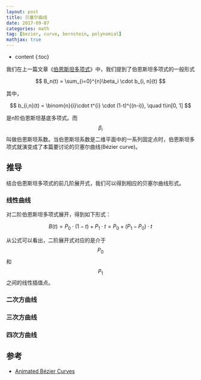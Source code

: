 ```yaml
---
layout: post
title: 贝塞尔曲线
date: 2017-09-07
categories: math
tag: [bezier, curve, bernstein, polynomial]
mathjax: true
---
```

* content
{:toc}

我们在上一篇文章《[伯恩斯坦多项式](/math/2017/09/06/bernstein-polynomial/)》中，我们提到了伯恩斯坦多项式的一般形式

$$
B_n(t) = \sum_{i=0}^{n}\beta_i \cdot b_{i, n}(t)
$$

其中，

$$
b_{i,n}(t) = \binom{n}{i}\cdot t^{i} \cdot (1-t)^{(n-i)}, \quad t\in[0, 1]
$$

是n阶伯恩斯坦基底多项式。而$$\beta_i$$叫做伯恩斯坦系数。当伯恩斯坦系数是二维平面中的一系列固定点时，伯恩斯坦多项式就演变成了本篇要讨论的贝塞尔曲线(Bézier curve)。



<style>

.curve, .line {
  fill: none;
  stroke-width: 1px;
}
.curve {
  stroke: red;
  stroke-width: 3px;
}
.control {
  fill: #ccc;
  stroke: #000;
  stroke-width: .5px;
	cursor: move;
}
.control.drag, .control:hover {
	fill: #fe0;
}
.controltext {
  font-size: .6em;
}
svg {
  display: inline-block;
}
.vis {
    <!-- border: 1px solid #ddd; -->
}
</style>


<script src="/assets/js/2017/09/07/d3.min.js"></script>
<script src="/assets/js/2017/09/07/control.js"></script>


## 推导

结合伯恩斯坦多项式的前几阶展开式，我们可以得到相应的贝塞尔曲线形式。

### 线性曲线
对二阶伯恩斯坦多项式展开，得到如下形式：

$$
B(t) = P_0 \cdot (1-t) + P_1 \cdot t  = P_0 + (P_1 - P_0) \cdot t
$$

从公式可以看出，二阶展开式对应的是介于$$P_0$$和$$P_1$$之间的线性插值点。

<div id="vis0" class="vis">
	<script>
		start(2, "#vis0");
	</script>
</div>


### 二次方曲线

<div id="vis1" class="vis">
	<script>
		start(3, "#vis1");
	</script>
</div>


### 三次方曲线

<div id="vis2" class="vis">
	<script>
		start(4, "#vis2");
	</script>
</div>

### 四次方曲线

<div id="vis3" class="vis">
	<script>
		start(5, "#vis3");
	</script>
</div>






## 参考

- [Animated Bézier Curves](https://www.jasondavies.com/animated-bezier/)
